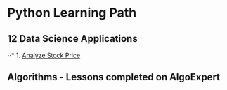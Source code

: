 # Python Learning Path

## 12 Data Science Applications
⋅⋅* 1. [Analyze Stock Price](https://youtu.be/JwSS70SZdyM?t=174)



## Algorithms - Lessons completed on AlgoExpert
